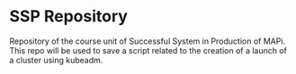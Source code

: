 SSP Repository
======

Repository of the course unit of Successful System in Production of MAPi.
This repo will be used to save a script related to the creation of a launch of a cluster using kubeadm.
